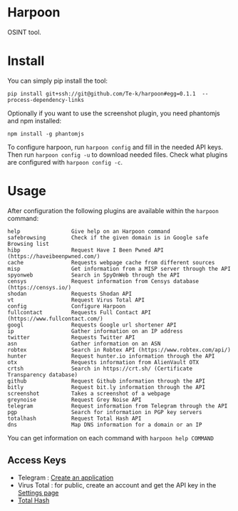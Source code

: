 # Harpoon

OSINT tool.

# Install

You can simply pip install the tool:

```
pip install git+ssh://git@github.com/Te-k/harpoon#egg=0.1.1  --process-dependency-links
```

Optionally if you want to use the screenshot plugin, you need phantomjs and npm installed:

```
npm install -g phantomjs
```

To configure harpoon, run ```harpoon config``` and fill in the needed API keys. Then run ```harpoon config -u``` to download needed files. Check what plugins are configured with ```harpoon config -c```.

# Usage

After configuration the following plugins are available within the ```harpoon``` command:

```
help                Give help on an Harpoon command
safebrowsing        Check if the given domain is in Google safe Browsing list
hibp                Request Have I Been Pwned API (https://haveibeenpwned.com/)
cache               Requests webpage cache from different sources
misp                Get information from a MISP server through the API
spyonweb            Search in SpyOnWeb through the API
censys              Request information from Censys database (https://censys.io/)
shodan              Requests Shodan API
vt                  Request Virus Total API
config              Configure Harpoon
fullcontact         Requests Full Contact API (https://www.fullcontact.com/)
googl               Requests Google url shortener API
ip                  Gather information on an IP address
twitter             Requests Twitter API
asn                 Gather information on an ASN
robtex              Search in Robtex API (https://www.robtex.com/api/)
hunter              Request hunter.io information through the API
otx                 Requests information from AlienVault OTX
crtsh               Search in https://crt.sh/ (Certificate Transparency database)
github              Request Github information through the API
bitly               Request bit.ly information through the API
screenshot          Takes a screenshot of a webpage
greynoise           Request Grey Noise API
telegram            Request information from Telegram through the API
pgp                 Search for information in PGP key servers
totalhash           Request Total Hash API
dns                 Map DNS information for a domain or an IP
```

You can get information on each command with `harpoon help COMMAND`

## Access Keys

* Telegram : [Create an application](https://core.telegram.org/api/obtaining_api_id)
* Virus Total : for public, create an account and get the API key in the [Settings page](https://www.virustotal.com/#/settings/apikey)
* [Total Hash](https://totalhash.cymru.com/contact-us/)


